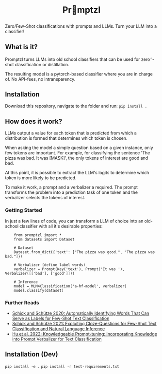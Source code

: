 # <p style="text-align: center;">Pr🥨mptzl</p>

Zero/Few-Shot classifications with prompts and LLMs. Turn your LLM into a classifier!

## What is it?

Promptzl turns LLMs into old school classifiers that can be used for zero<sup>+</sup>-shot classification or distillation.

The resulting model is a pytorch-based classifier where you are in charge of. No API-fees, no intransparency.


## Installation

Download this repository, navigate to the folder and run:
`pip install .`


## How does it work?

LLMs output a value for each token that is predicted from which a distribution is formed that determines which token is chosen.

When asking the model a simple question based on a given instance, only few tokens are important. For example, for classifying the sentence 'The pizza was bad. It was [MASK]', the only tokens of interest are good and bad.

At this point, it is possible to extract the LLM's logits to determine which token is more likely to be predicted. 

To make it work, a prompt and a verbalizer a required. The prompt transforms the problem into a prediction task of one token and the verbalizer selects the tokens of interest.

### Getting Started

In just a few lines of code, you can transform a LLM of choice into an old-school classifier with all it's desirable properties:
```{python}
    from promptzl import *
    from datasets import Dataset

    # Dataset
    Dataset.from_dict({'text': ["The pizza was good.", "The pizza was bad."]})

    # Verbalizer (define label words)
    verbalizer = Prompt(Key('text'), Prompt('It was '), Verbalizer([['bad'], ['good']]))

    # Inference
    model = MLM4Classification('a-hf-model', verbalizer)
    model.classify(dataset)
```

### Further Reads
 - [Schick and Schütze 2020: Automatically Identifying Words That Can Serve as Labels for Few-Shot Text Classification](https://aclanthology.org/2020.coling-main.488/)
 - [Schick and Schütze 2021: Exploiting Cloze-Questions for Few-Shot Text Classification and Natural Language Inference](https://aclanthology.org/2021.eacl-main.20/)
 - [Hu et al. 2022: Knowledgeable Prompt-tuning: Incorporating Knowledge into Prompt Verbalizer for Text Classification](https://aclanthology.org/2022.acl-long.158/)

## Installation (Dev)

`pip install -e .`
`pip install -r test-requirements.txt`